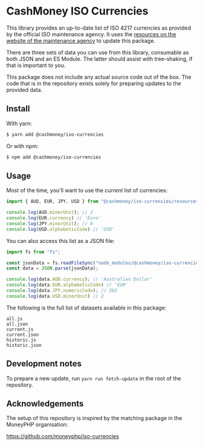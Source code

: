 # CashMoney ISO Currencies

This library provides an up-to-date list of ISO 4217 currencies as provided by the official ISO
maintenance agency. It uses the [resources on the website of the maintenance agency](https://www.currency-iso.org/en/home/tables.html)
to update this package.

There are three sets of data you can use from this library, consumable as both JSON and an
ES Module. The latter should assist with tree-shaking, if that is important to you.

This package does not include any actual source code out of the box. The code that is in the
repository exists solely for preparing updates to the provided data.

## Install

With yarn:

```bash
$ yarn add @cashmoney/iso-currencies
```

Or with npm:

```bash
$ npm add @cashmoney/iso-currencies
```

## Usage

Most of the time, you'll want to use the *current* list of currencies:

```typescript
import { AUD, EUR, JPY, USD } from "@cashmoney/iso-currencies/resources/current";

console.log(AUD.minorUnit); // 2
console.log(EUR.currency) // 'Euro'
console.log(JPY.minorUnit); // 0
console.log(USD.alphabeticCode) // 'USD'
```

You can also access this list as a JSON file:

```typescript
import fs from "fs";

const jsonData = fs.readFileSync("node_modules/@cashmoney/iso-currencies/resources/current.json", "utf8");
const data = JSON.parse(jsonData);

console.log(data.AUD.currency); // 'Australian Dollar'
console.log(data.EUR.alphabeticCode) // 'EUR'
console.log(data.JPY.numericCode); // 392
console.log(data.USD.minorUnit) // 2
```

The following is the full list of datasets available in this package:

```
all.js
all.json
current.js
current.json
historic.js
historic.json
```

## Development notes

To prepare a new update, run ``yarn run fetch-update`` in the root of the repository.

## Acknowledgements

The setup of this repository is inspired by the matching package in the MoneyPHP
organisation:

https://github.com/moneyphp/iso-currencies
